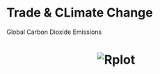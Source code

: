 # Trade & CLimate Change
Global Carbon Dioxide Emissions
# <p align="center"> ![Rplot](https://user-images.githubusercontent.com/72515807/142370620-fd0dbf57-0adb-42d3-82fa-465d1b6d333c.png) </p>
